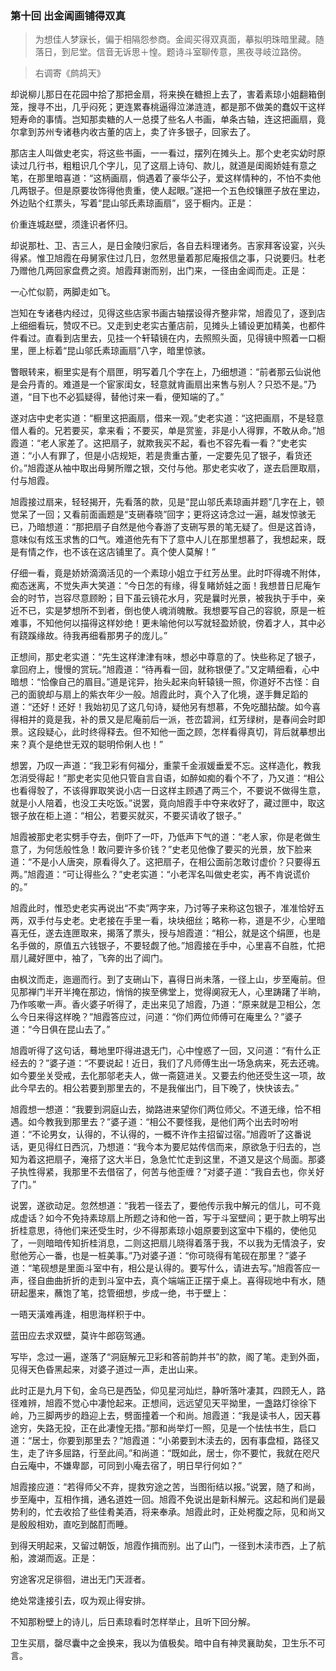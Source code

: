 <script type="text/javascript">
    var head = document.getElementsByTagName('head')[0];
    cssURL = '/public/article_1.css';
    linkTag = document.createElement('link');
    linkTag.href = cssURL;
    linkTag.setAttribute('type','text/css');
    linkTag.setAttribute('rel','stylesheet');
    head.appendChild(linkTag);
</script>
### 第十回 出金阊画铺得双真

> 为想佳人梦寐长，偏于相隔怨参商。金阊买得双真面，摹拟明珠暗里藏。随落日，到尼堂。信音无诉思＋惶。题诗斗室聊传意，黑夜寻岐泣路傍。

> 右调寄《鹧鸪天》

却说柳儿那日在花园中拾了那把金扇，将来换在糖担上去了，害着素琼小姐翻箱倒笼，搜寻不出，几乎闷死；更连累春桃逼得泣涕涟涟，都是那不做美的蠢奴干这样短寿命的事情。岂知那卖糖的人一总摸了些名人书画，单条古轴，连这把画扇，竟尔拿到苏州专诸巷内收古董的店上，卖了许多银子，回家去了。

那店主人叫做史老实，将这些书画，一一看过，摆列在摊头上。那个史老实幼时原读过几行书，粗粗识几个字儿，见了这扇上诗句、款儿，就道是闺阁娇娃有意之笔，在那里暗喜道：“这柄画扇，倘遇着了豪华公子，爱这样情种的，不怕不卖他几两银子。但是原要妆饰得他贵重，使人起眼。”遂把一个五色绞镶匣子放在里边，外边贴个红票头，写着“昆山邬氏素琼画扇”，竖于橱内。正是：

价重连城赵壁，须逢识者怀归。

却说那杜、卫、吉三人，是日金陵归家后，各自去料理诸务。吉家拜客设宴，兴头得紧。惟卫旭霞在母舅家住过几日，忽然思量着那尼庵报信之事，只说要归。杜老乃赠他几两回家盘费之资。旭霞拜谢而别，出门来，一径由金阊而走。正是：

一心忙似箭，两脚走如飞。

岂知在专诸巷内经过，见得这些店家书画古轴摆设得齐整非常，旭霞见了，逐到店上细细看玩，赞叹不已。又走到史老实古董店前，见摊头上铺设更加精美，也都件件看过。直看到店里去，见挂一个轩辕镜在内，去照照头面，见得镜中照着一口橱里，匣上标着“昆山邬氏素琼画扇”八字，暗里惊骇。

瞥眼转来，橱里实是有个扇匣，明写着几个字在上，乃细想道：“前者那云仙说他是会丹青的。难道是一个宦家闺女，轻意就肯画扇出来售与别人？只恐不是。”乃道，“目下也不必狐疑得，替他讨来一看，便知端的了。”

遂对店中史老实道：“橱里这把画扇，借来一观。”史老实道：“这把画扇，不是轻意借人看的。兄若要买，拿来看；不要买，单是赏鉴，非是小人得罪，不敢从命。”旭霞道：“老人家差了。这把扇子，就欺我买不起，看也不容先看一看？”史老实道：“小人有罪了，但是小店规矩，若是贵重古董，一定要先见了银子，看货还价。”旭霞遂从袖中取出母舅所赠之银，交付与他。那史老实收了，遂去启匣取扇，付与旭霞。

旭霞接过扇来，轻轻揭开，先看落的款，见是“昆山邬氏素琼画并题”几字在上，顿觉呆了一回；又看前面画题是“支硎春晓”回字；更将这诗念过一遍，越发惊骇无已，乃暗想道：“那把扇子自然是他今春游了支硎写景的笔无疑了。但是这首诗，意味似有炫玉求售的口气。难道他先有下了意中人儿在那里想慕了，我想起来，既是有情之作，也不该在这店铺里了。真个使人莫解！”

仔细一看，竟是娇娇滴滴活见的一个素琼小姐立于红芳丛里。此时吓得魂不附体，痴态迷离，不觉失声大笑道：“今日怎的有缘，得复睹娇娃之面！我想昔日尼庵乍会的时节，岂容尽意顾盼；目下虽云镜花水月，究是曩时光景，被我执于手中，亲近不已，实是梦想所不到者，倒也使人魂消魄散。我想要写自己的容貌，原是一桩难事，不知他何以描得这样妙绝！更未喻他何以写就轻盈娇貌，傍着才人，其中必有跷蹊缘故。待我再细看那男子的庞儿。”

正想间，那史老实道：“先生这样津津有味，想必中尊意的了。快些称足了银子，拿回府上，慢慢的赏玩。”旭霞道：“待再看一回，就称银便了。”又定睛细看，心中暗想：“恰像自己的眉目。”道是诧异，抬头起来向轩辕镜一照，你道好不古怪：自己的面貌却与扇上的紫衣年少一般。旭霞此时，真个入了化境，遂手舞足蹈的道：“还好！还好！我始初见了这几句诗，疑他另有想慕，不免吃醋拈酸。如今喜得相并的竟是我，补的景又是尼庵前后一派，苍峦碧涧，红芳绿树，是春间会时即景。这段疑心，此时终得释去。但不知他一面之顾，怎样看得真切，背后就摹想出来？真个是绝世无双的聪明伶俐人也！”

想罢，乃叹一声道：“我卫彩有何福分，重蒙千金淑媛垂爱不忘。这样造化，教我怎消受得起！”那史老实见他只管自言自语，如醉如痴的看个不了，乃又道：“相公也看得彀了，不该得罪取笑说小店一日这样主顾遇了两三个，不要说不做得生意，就是小人陪着，也没工夫吃饭。”说罢，竟向旭霞手中夺来收好了，藏过匣中，取这银子放在柜上道：“相公，若要买就买，不要买请收了银子。”

旭霞被那史老实劈手夺去，倒吓了一吓，乃低声下气的道：“老人家，你是老做生意了，为何恁般性急！敢问要许多价钱？”史老见他像了要买的光景，放下脸来道：“不是小人唐突，原看得久了。这把扇子，在相公面前怎敢讨虚价？只要得五两。”旭霞道：“可让得些么？”史老实道：“小老浑名叫做史老实，再不肯说谎价的。”

旭霞此时，惟恐史老实再说出“不卖”两字来，乃讨等子来称这包银子，准准恰好五两，双手付与史老。史老接在手里一看，块块细丝；略称一称，道是不少，心里暗喜无任，遂去连匣取来，揭落了票头，授与旭霞道：“相公，就是这个绢匣，也是名手做的，原值五六钱银子，不要轻觑了他。”旭霞接在手中，心里喜不自胜，忙把扇儿藏好匣中，袖了，飞奔的出了阊门。

由枫汶而走，迤逦而行。到了支硎山下，喜得日尚未落，一径上山，步至庵前。但见那禅门半开半掩在那边，悄悄的挨至佛堂上，觉得阒寂无人，心里踌躇了半晌，乃作咳嗽一声。香火婆子听得了，走出来见了旭霞，乃道：“原来就是卫相公，怎么今日来得这样晚？”旭霞答应过，问道：“你们两位师傅可在庵里么？”婆子道：“今日俱在昆山去了。”

旭霞听得了这句话，蓦地里吓得进退无门，心中惶惑了一回，又问道：“有什么正经去的？”婆子道：“不要说起！近日，我们了凡师傅生出一场急病来，死去还魂。如今要坐关受戒，去化那邬老夫人，做一斋筵进关。又要去约他还受生这一项，故此今早去的。相公若要到那里去的，不是我催出门，目下晚了，快快该去。”

旭霞想一想道：“我要到洞庭山去，拗路进来望你们两位师父。不道无缘，恰不相遇。如今教我到那里去？”婆子道：“相公不要怪我，是他们两个出去时吩咐道：“不论男女，认得的，不认得的，一概不许作主招留过宿。”旭霞听了这番说话，更见得红日西沉，乃想道：“我今本为要尼姑传信而来，原欲急于归去的，岂知为着这把扇子，淹搭了这大半日，急急忙忙走到这里，不道又是这个局面。那婆子执性得紧，我那里不去借宿了，何苦与他歪缠？”对婆子道：“我自去也，你关好了门。”

说罢，遂欲动足。忽然想道：“我若一径去了，要他传示我中解元的信儿，可不竟成虚话？如今不免持素琼扇上所题之诗和他一首，写于斗室壁间；更于款上明写出折桂意思，待他们来还受生时，少不得那素琼小姐原要到这室中下榻的，使他见了，一则暗暗传知折桂消息，二则这把扇儿晓得着落于我，不以我为无情浪子，安慰他芳心一番，也是一桩美事。”乃对婆子道：“你可晓得有笔砚在那里？”婆子道：“笔砚想是里面斗室中有，相公是认得的。要写什么，请进去写。”旭霞答应一声，径自曲曲折折的走到斗室中去，真个端端正正摆于桌上。喜得砚地中有水，随研起墨来，蘸饱了笔，捻管细想，步成一绝，书于壁上：

一晤天潢难再逢，相思海样积于中。

蓝田应去求双壁，莫许牛郎窃驾通。

写毕，念过一遍，遂落了“洞庭解元卫彩和答前韵并书”的款，阁了笔。走到外面，见得天色昏黑起来，对婆子道过一声，走出山来。

此时正是九月下旬，金乌已是西坠，仰见星河灿烂，静听落叶凄其，四顾无人，路径难辨，旭霞不觉心中凄怆起来。正想间，远远望见天平拗里，一盏路灯徐徐下岭，乃三脚两步的趋迎上去，劈面撞着一个和尚。旭霞道：“我是读书人，因天暮途穷，失路无投，正在此凄惶无措。”那和尚举灯一照，见是一个怯怯书生，启口道：“居士，你要到那里去？”旭霞道：“小弟要到木渎去的，因有事盘桓，路径又生，走了许多屈路，行至此间。”和尚道：“既如此，居士，你不要忙，我就在咫尺白云庵中，不嫌卑鄙，可同到小庵去宿了，明日早行何如？”

旭霞接应道：“若得师父不弃，提救穷途之苦，当图衔结以报。”说罢，随了和尚，步至庵中，互相作揖，通名道姓一回。旭霞不免说出是新科解元。这起和尚们是最势利的，忙去收拾了些佳肴美酒，将来奉承。旭霞此时，正处枵腹之际，见和尚又是殷殷相劝，直吃到酩酊而睡。

到得天明起来，又留过朝饭，旭霞作揖而别。出了山门，一径到木渎市西，上了航船，渡湖而返。正是：

穷途客况足徘徊，进出无门天涯者。

绝处常逢接引去，叹为观止得安排。

不知那粉壁上的诗儿，后日素琼看时怎样举止，且听下回分解。

卫生买扇，罄尽囊中之金换来，我以为值极矣。暗中自有神灵襄助矣，卫生乐不可言。
